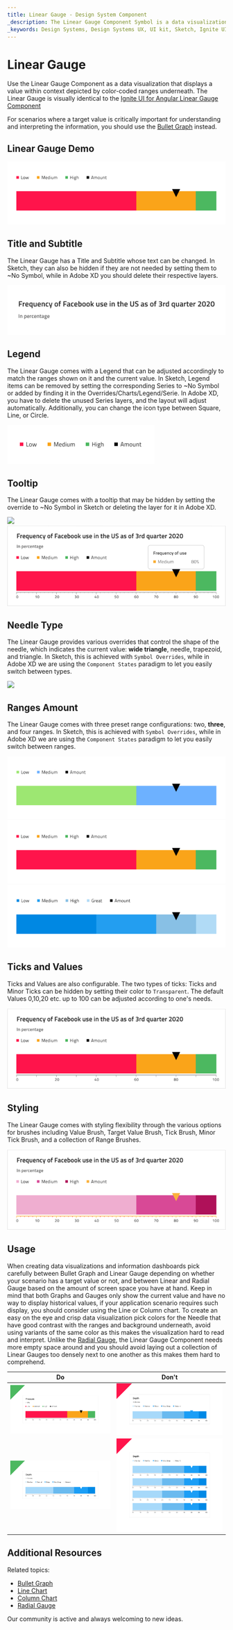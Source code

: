 ```yaml
---
title: Linear Gauge - Design System Component
_description: The Linear Gauge Component Symbol is a data visualization that displays a value in a certain context.
_keywords: Design Systems, Design Systems UX, UI kit, Sketch, Ignite UI for Angular, Sketch to Angular, Sketch to Angular, Angular, Angular Design System, Export code from Sketch, Design Kits for Angular, Sketch HTML, Sketch to HTML, Sketch UI kits
---
```


# Linear Gauge

Use the Linear Gauge Component as a data visualization that displays a value within context depicted by color-coded ranges underneath. The Linear Gauge is visually identical to the [Ignite UI for Angular Linear Gauge Component](https://www.infragistics.com/products/ignite-ui-angular/angular/components/lineargauge.html)

For scenarios where a target value is critically important for understanding and interpreting the information, you should use the [Bullet Graph](bullet-graph.md) instead.

## Linear Gauge Demo

<img class="responsive-img" src="../images/linear_gauge_three_ranges.png" srcset="../images/linear_gauge_three_ranges@2x.png 2x" />

## Title and Subtitle

The Linear Gauge has a Title and Subtitle whose text can be changed. In Sketch, they can also be hidden if they are not needed by setting them to ~No Symbol, while in Adobe XD you should delete their respective layers.

<img class="responsive-img" src="../images/linear_gauge_title.png" srcset="../images/linear_gauge_title@2x.png 2x" />

## Legend

The Linear Gauge comes with a Legend that can be adjusted accordingly to match the ranges shown on it and the current value. In Sketch, Legend items can be removed by setting the corresponding Series to ~No Symbol or added by finding it in the Overrides/Charts/Legend/Serie. In Adobe XD, you have to delete the unused Series layers, and the layout will adjust automatically. Additionally, you can change the icon type between Square, Line, or Circle.

<img class="responsive-img" src="../images/linear_gauge_legend.png" srcset="../images/linear_gauge_legend@2x.png 2x" />

## Tooltip

The Linear Gauge comes with a tooltip that may be hidden by setting the override to ~No Symbol in Sketch or deleting the layer for it in Adobe XD.

<img class="responsive-img" src="../images/linear_gauge_tooltip-off.png" srcset="../images/linear_gauge_tooltip-off@2x.png 2x" />
<img class="responsive-img" src="../images/linear_gauge_tooltip-on.png" srcset="../images/linear_gauge_tooltip-on@2x.png 2x" />

## Needle Type

The Linear Gauge provides various overrides that control the shape of the needle, which indicates the current value: **wide triangle**, needle, trapezoid, and triangle. In Sketch, this is achieved with `Symbol Overrides`, while in Adobe XD we are using the `Component States` paradigm to let you easily switch between types.

<img class="responsive-img" src="../images/linear_gauge_needle.png" srcset="../images/linear_gauge_needle_type@2x.png 2x" />

## Ranges Amount

The Linear Gauge comes with three preset range configurations: two, **three**, and four ranges. In Sketch, this is achieved with `Symbol Overrides`, while in Adobe XD we are using the `Component States` paradigm to let you easily switch between ranges.

<img class="responsive-img" src="../images/linear_gauge_two_ranges.png" srcset="../images/linear_gauge_two_ranges@2x.png 2x" />
<img class="responsive-img" src="../images/linear_gauge_three_ranges.png" srcset="../images/linear_gauge_three_ranges@2x.png 2x" />
<img class="responsive-img" src="../images/linear_gauge_four_ranges.png" srcset="../images/linear_gauge_four_ranges@2x.png 2x" />

## Ticks and Values

Ticks and Values are also configurable. The two types of ticks: Ticks and Minor Ticks can be hidden by setting their color to `Transparent`. The default Values 0,10,20 etc. up to 100 can be adjusted according to one's needs.

<img class="responsive-img" src="../images/linear_gauge_values.png" srcset="../images/linear_gauge_values@2x.png 2x" />

## Styling

The Linear Gauge comes with styling flexibility through the various options for brushes including Value Brush, Target Value Brush, Tick Brush, Minor Tick Brush, and a collection of Range Brushes.

<img class="responsive-img" src="../images/linear_gauge_styling.png" srcset="../images/linear_gauge_styling@2x.png 2x" />

## Usage

When creating data visualizations and information dashboards pick carefully between Bullet Graph and Linear Gauge depending on whether your scenario has a target value or not, and between Linear and Radial Gauge based on the amount of screen space you have at hand. Keep in mind that both Graphs and Gauges only show the current value and have no way to display historical values, if your application scenario requires such display, you should consider using the Line or Column chart.
To create an easy on the eye and crisp data visualization pick colors for the Needle that have good contrast with the ranges and background underneath, avoid using variants of the same color as this makes the visualization hard to read and interpret. Unlike the [Radial Gauge](radial-gauge.md), the Linear Gauge Component needs more empty space around and you should avoid laying out a collection of Linear Gauges too densely next to one another as this makes them hard to comprehend.

| Do                                                                                 | Don't                                                                                  |
| ---------------------------------------------------------------------------------- | -------------------------------------------------------------------------------------- |
| <img class="responsive-img" src="../images/linear_gauge_do1.png" srcset="../images/linear_gauge_do1@2x.png 2x" /> | <img class="responsive-img" src="../images/linear_gauge_dont1.png" srcset="../images/linear_gauge_dont1@2x.png 2x" /> |
| <img class="responsive-img" src="../images/linear_gauge_do2.png" srcset="../images/linear_gauge_do2@2x.png 2x" /> | <img class="responsive-img" src="../images/linear_gauge_dont2.png" srcset="../images/linear_gauge_dont2@2x.png 2x" /> |

## Additional Resources

Related topics:

- [Bullet Graph](bullet-graph.md)
- [Line Chart](line-chart.md)
- [Column Chart](column-chart.md)
- [Radial Gauge](radial-gauge.md)

Our community is active and always welcoming to new ideas.
